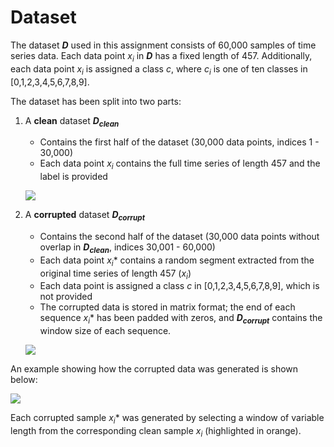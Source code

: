 # Dataset

The dataset **_D_** used in this assignment consists of 60,000 samples of time series data. 
Each data point *x<sub>i</sub>* in **_D_** has a fixed length of 457. 
Additionally, each data point *x<sub>i</sub>* is assigned a class *c*, where *c<sub>i</sub>* is one of ten classes in [0,1,2,3,4,5,6,7,8,9]. 

The dataset has been split into two parts: 
 1. A **clean** dataset **_D<sub>clean</sub>_**
    - Contains the first half of the dataset (30,000 data points, indices 1 - 30,000)
    - Each data point *x<sub>i</sub>* contains the full time series of length 457 and the label is provided
    
    ![](https://github.com/droicelabs/interview-assignments/blob/master/datasets/figs/D_clean.png)
    
 2. A **corrupted** dataset **_D<sub>corrupt</sub>_**
    - Contains the second half of the dataset (30,000 data points without overlap in **_D<sub>clean</sub>_**, indices 30,001 - 60,000)
    - Each data point *x<sub>i</sub><sup>*</sup>* contains a random segment extracted from the original time series of length 457 (*x<sub>i</sub>*)
    - Each data point is assigned a class *c* in [0,1,2,3,4,5,6,7,8,9], which is not provided
    - The corrupted data is stored in matrix format; the end of each sequence *x<sub>i</sub><sup>*</sup>* has been padded with zeros, and **_D<sub>corrupt</sub>_** contains the window size of each sequence. 

    ![](https://github.com/droicelabs/interview-assignments/blob/master/datasets/figs/D_corrupt.png)

An example showing how the corrupted data was generated is shown below:

![](https://github.com/droicelabs/interview-assignments/blob/master/datasets/figs/alignment.png "")

Each corrupted sample *x<sub>i</sub><sup>*</sup>* was generated by selecting a window of variable length from the corresponding clean sample *x<sub>i</sub>* (highlighted in orange). 
